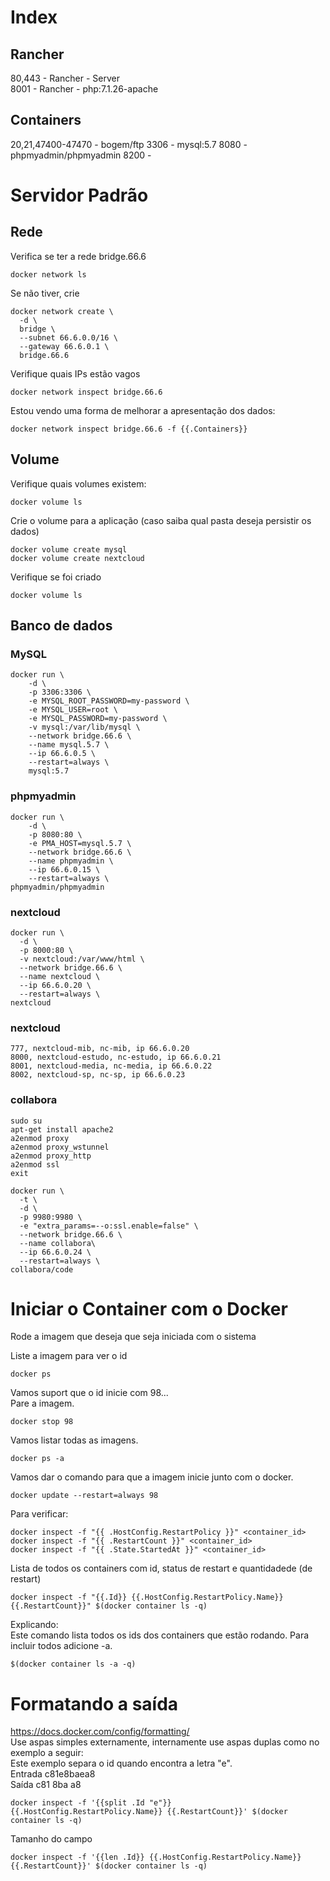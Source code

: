 # Index
## Rancher
80,443   - Rancher - Server<br>
8001     - Rancher - php:7.1.26-apache<br>

## Containers
20,21,47400-47470 - bogem/ftp
3306 - mysql:5.7
8080 - phpmyadmin/phpmyadmin
8200 - 

# Servidor Padrão
## Rede
Verifica se ter a rede bridge.66.6<br>
```
docker network ls
```
Se não tiver, crie<br>
```
docker network create \
  -d \
  bridge \
  --subnet 66.6.0.0/16 \
  --gateway 66.6.0.1 \
  bridge.66.6
```
Verifique quais IPs estão vagos<br>
```
docker network inspect bridge.66.6
```
Estou vendo uma forma de melhorar a apresentação dos dados:<br>
```
docker network inspect bridge.66.6 -f {{.Containers}}
```

## Volume
Verifique quais volumes existem:<br>
```
docker volume ls
```
Crie o volume para a aplicação (caso saiba qual pasta deseja persistir os dados)<br>
```
docker volume create mysql
docker volume create nextcloud
```
Verifique se foi criado<br>
```
docker volume ls
```
## Banco de dados
### MySQL
```
docker run \
    -d \
    -p 3306:3306 \
    -e MYSQL_ROOT_PASSWORD=my-password \
    -e MYSQL_USER=root \
    -e MYSQL_PASSWORD=my-password \
    -v mysql:/var/lib/mysql \
    --network bridge.66.6 \
    --name mysql.5.7 \
    --ip 66.6.0.5 \
    --restart=always \
    mysql:5.7
```
### phpmyadmin
```
docker run \
    -d \
    -p 8080:80 \
    -e PMA_HOST=mysql.5.7 \
    --network bridge.66.6 \
    --name phpmyadmin \
    --ip 66.6.0.15 \
    --restart=always \
phpmyadmin/phpmyadmin
```

### nextcloud
```
docker run \
  -d \
  -p 8000:80 \
  -v nextcloud:/var/www/html \
  --network bridge.66.6 \
  --name nextcloud \
  --ip 66.6.0.20 \
  --restart=always \
nextcloud
```
### nextcloud
```
777, nextcloud-mib, nc-mib, ip 66.6.0.20
8000, nextcloud-estudo, nc-estudo, ip 66.6.0.21
8001, nextcloud-media, nc-media, ip 66.6.0.22
8002, nextcloud-sp, nc-sp, ip 66.6.0.23
```


### collabora
```
sudo su
apt-get install apache2
a2enmod proxy
a2enmod proxy_wstunnel
a2enmod proxy_http
a2enmod ssl
exit

docker run \
  -t \
  -d \
  -p 9980:9980 \
  -e "extra_params=--o:ssl.enable=false" \
  --network bridge.66.6 \
  --name collabora\
  --ip 66.6.0.24 \
  --restart=always \
collabora/code

```

# Iniciar o Container com o Docker
Rode a imagem que deseja que seja iniciada com o sistema<br>

Liste a imagem para ver o id<br>
```
docker ps
```
Vamos suport que o id inicie com 98...<br>
Pare a imagem.<br>
```
docker stop 98
```
Vamos listar todas as imagens.<br>
```
docker ps -a
```
Vamos dar o comando para que a imagem inicie junto com o docker.<br>
```
docker update --restart=always 98
```

Para verificar:<br>
```
docker inspect -f "{{ .HostConfig.RestartPolicy }}" <container_id>
docker inspect -f "{{ .RestartCount }}" <container_id>
docker inspect -f "{{ .State.StartedAt }}" <container_id>
```

Lista de todos os containers com id, status de restart e quantidadede (de restart)<br>
```
docker inspect -f "{{.Id}} {{.HostConfig.RestartPolicy.Name}} {{.RestartCount}}" $(docker container ls -q)
```

Explicando:<br>
Este comando lista todos os ids dos containers que estão rodando. Para incluir todos adicione -a.<br>
```
$(docker container ls -a -q)
```
# Formatando a saída
https://docs.docker.com/config/formatting/<br>
Use aspas simples externamente, internamente use aspas duplas como no exemplo a seguir:<br>
Este exemplo separa o id quando encontra a letra "e".<br>
Entrada c81e8baea8<br>
Saída c81 8ba a8<br>
```
docker inspect -f '{{split .Id "e"}} {{.HostConfig.RestartPolicy.Name}} {{.RestartCount}}' $(docker container ls -q)
```
Tamanho do campo<br>
```
docker inspect -f '{{len .Id}} {{.HostConfig.RestartPolicy.Name}} {{.RestartCount}}' $(docker container ls -q)
```

